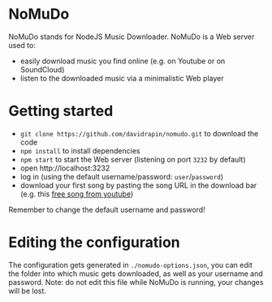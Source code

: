 # NoMuDo
NoMuDo stands for NodeJS Music Downloader.
NoMuDo is a Web server used to:
- easily download music you find online (e.g. on Youtube or on SoundCloud)
- listen to the downloaded music via a minimalistic Web player


# Getting started
- `git clone https://github.com/davidrapin/nomudo.git` to download the code
- `npm install` to install dependencies
- `npm start` to start the Web server (listening on port `3232` by default)
- open http://localhost:3232
- log in (using the default username/password: `user`/`password`)
- download your first song by pasting the song URL in the download bar (e.g. this [free song from youtube](https://www.youtube.com/watch?v=-lbbHQbZNKg))

Remember to change the default username and password!

# Editing the configuration
The configuration gets generated in `./nomudo-options.json`, you can edit the folder into which music gets downloaded, as well as your username and password.
Note: do not edit this file while NoMuDo is running, your changes will be lost.
